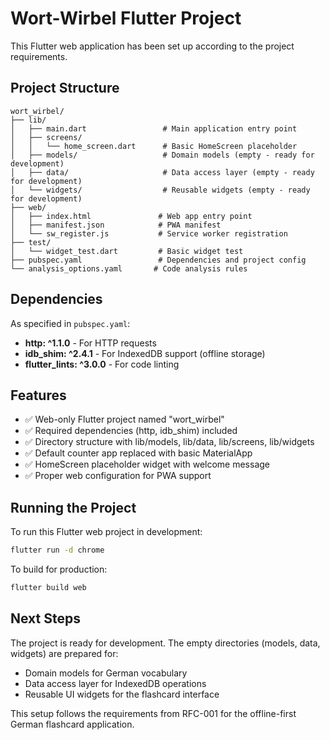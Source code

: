 # Wort-Wirbel Flutter Project

This Flutter web application has been set up according to the project requirements.

## Project Structure

```
wort_wirbel/
├── lib/
│   ├── main.dart                 # Main application entry point
│   ├── screens/
│   │   └── home_screen.dart      # Basic HomeScreen placeholder
│   ├── models/                   # Domain models (empty - ready for development)
│   ├── data/                     # Data access layer (empty - ready for development)  
│   └── widgets/                  # Reusable widgets (empty - ready for development)
├── web/
│   ├── index.html               # Web app entry point
│   ├── manifest.json            # PWA manifest
│   └── sw_register.js           # Service worker registration
├── test/
│   └── widget_test.dart         # Basic widget test
├── pubspec.yaml                 # Dependencies and project config
└── analysis_options.yaml       # Code analysis rules
```

## Dependencies

As specified in `pubspec.yaml`:
- **http: ^1.1.0** - For HTTP requests
- **idb_shim: ^2.4.1** - For IndexedDB support (offline storage)
- **flutter_lints: ^3.0.0** - For code linting

## Features

- ✅ Web-only Flutter project named "wort_wirbel"
- ✅ Required dependencies (http, idb_shim) included
- ✅ Directory structure with lib/models, lib/data, lib/screens, lib/widgets
- ✅ Default counter app replaced with basic MaterialApp
- ✅ HomeScreen placeholder widget with welcome message
- ✅ Proper web configuration for PWA support

## Running the Project

To run this Flutter web project in development:

```bash
flutter run -d chrome
```

To build for production:

```bash
flutter build web
```

## Next Steps

The project is ready for development. The empty directories (models, data, widgets) are prepared for:
- Domain models for German vocabulary
- Data access layer for IndexedDB operations
- Reusable UI widgets for the flashcard interface

This setup follows the requirements from RFC-001 for the offline-first German flashcard application.
